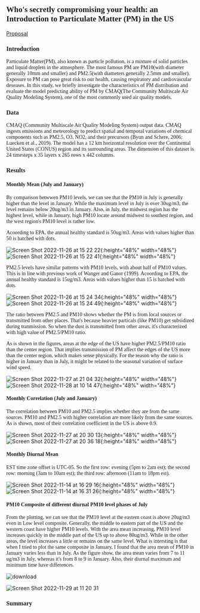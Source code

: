 

## <font face="Times New Roman" >  Who's secretly compromising your health: an Introduction to Particulate Matter (PM) in the US </font>

[Proposal](https://shueze.github.io/CLIM680-project/proposal)   

### **<font face="Times New Roman" >  Introduction </font>**  

<font face="Times New Roman" >  
Particulate Matter(PM), also known as particle pollution, is a mixture of solid particles and liquid droplets in the atmosphere. The most famous PM are PM10(with diameter generally 10mm and smaller) and PM2.5(with diameters generally 2.5mm and smaller). Exposure to PM can pose great risk to our health, causing respiratory and cardiovascular deseases. In this study, we briefly investigate the characteristics of PM distribution and evaluate the model predicting ability of PM by CMAQ(The Community Multiscale Air Quality Modeling System), one of the most commonly used air quality models. 
</font>  

### **<font face="Times New Roman" >  Data </font>**  

<font face="Times New Roman" >  
CMAQ (Community Multiscale Air Quality Modeling System) output data. CMAQ ingests emissions and meteorology to predict spatial and temporal variations of chemical components such as PM2.5, O3, NO2, and their precursors (Byun and Schere, 2006; Luecken et al., 2019). The model has a 12 km horizontal resolution over the Continental United States (CONUS) region and its surrounding areas. The dimension of this dataset is 24 timesteps x 35 layers x 265 rows x 442 columns.  
</font>

### **<font face="Times New Roman" >  Results  </font>**  

#### <font face="Times New Roman" >  Monthly Mean (July and January) </font>  

<font face="Times New Roman" > 
By comparison betwwen PM10 levels, we can see that the PM10 in July is generally higher than the level in January. While the maximum level in July is over 30ug/m3, the level remains below 20ug/m3 in January. Also, in July, the midwest region has the highest level, while in January, high PM10 locate around midwest to southest region, and the west region's PM10 level is rather low.  
  
Acoording to EPA, the annual healthy standard is 50ug/m3. Areas with values higher than 50 is hatched with dots.
</font>  

![Screen Shot 2022-11-26 at 15 22 22](https://user-images.githubusercontent.com/49365141/204107710-fdac5f4a-4aad-4c52-930f-06ee9b57898f.png){:height="48%" width="48%"}
![Screen Shot 2022-11-26 at 15 22 41](https://user-images.githubusercontent.com/49365141/204107713-da3b3bec-3947-47ff-8335-380d49cbb112.png){:height="48%" width="48%"}

<font face="Times New Roman" > 
PM2.5 levels have similar patterns with PM10 levels, with about half of PM10 values. This is in line with previous work of Wanger and Ganor (1999).  
</font>    

<font face="Times New Roman" > 
Acoording to EPA, the annual healthy standard is 15ug/m3. Areas with values higher than 15 is hatched with dots.
</font>  



![Screen Shot 2022-11-26 at 15 24 34](https://user-images.githubusercontent.com/49365141/204107779-333bdc82-dcf6-4bae-9ba4-dad6091dd3d4.png){:height="48%" width="48%"}
![Screen Shot 2022-11-26 at 15 24 49](https://user-images.githubusercontent.com/49365141/204107780-76c523f2-1fe2-4003-9b6a-b79646910f07.png){:height="48%" width="48%"}  

<font face="Times New Roman" > 
The ratio between PM2.5 and PM10 shows whether the PM is from local sources or transmitted from other places. That's because heavier particals (like PM10) get subsidized during tranmission. So when the dust is transmitted from other areas, it's characterized with high value of PM2.5/PM10 ratio.  
  
As is shown in the figures, areas at the edge of the US have higher PM2.5/PM10 ratio than the center region. That implies transmission of PM affect the edges of the US more than the center region, which makes sense physically.  For the reason why the ratio is higher in January than in July, it might be related to the seasonal variation of surface wind speed.  
</font>  

![Screen Shot 2022-11-27 at 21 04 32](https://user-images.githubusercontent.com/49365141/204176997-06a49def-68e8-42e3-a10d-d9b42e22c284.png){:height="48%" width="48%"}
![Screen Shot 2022-11-28 at 10 14 47](https://user-images.githubusercontent.com/49365141/204313477-80844b88-0a91-4995-b014-62cea2152bb3.png){:height="48%" width="48%"}

#### <font face="Times New Roman" >  Monthly Correlation (July and January) </font>  
<font face="Times New Roman" > 
The correlation between PM10 and PM2.5 implies whether they are from the same sources. PM10 and PM2.5 with higher correlation are more likely from the same sources. As is shown, most of their correlation coefficient in the US is above 0.9.  
</font>  

![Screen Shot 2022-11-27 at 20 30 13](https://user-images.githubusercontent.com/49365141/204314834-3f80fb5f-7705-416d-bdaf-835270267d71.png){:height="48%" width="48%"}
![Screen Shot 2022-11-27 at 20 36 18](https://user-images.githubusercontent.com/49365141/204314858-5439f2a1-2cf8-485f-b5fc-eb3cb70cf997.png){:height="48%" width="48%"}



#### <font face="Times New Roman" >  Monthly Diurnal Mean  </font>

<font face="Times New Roman" > 
EST time zone offset is UTC-05.   
So the first row: evening (5pm to 2am est);   
the second row: morning   (3am to 10am est);   
the third row: afternoon  (11am to 18pm est).   
</font>  



![Screen Shot 2022-11-14 at 16 29 16](https://user-images.githubusercontent.com/49365141/201769533-1c47b1dd-18d0-4998-9eca-8289ae314da7.png){:height="48%" width="48%"}
![Screen Shot 2022-11-14 at 16 31 26](https://user-images.githubusercontent.com/49365141/201769987-50c6377c-0cfc-4636-b3b5-c85f55cd8fb0.png){:height="48%" width="48%"}


#### <font face="Times New Roman" >  PM10 Composite of different diurnal PM10 level phases of July  </font>  

<font face="Times New Roman" > 
From the plotting, we can see that the PM10 level at the eastern coast is above 20ug/m3 even in Low level composite. Generally, the middle to eastern part of the US and the western coast have higher PM10 levels. With the area mean increasing, PM10 level increases quickly in the middle part of the US up to above 80ug/m3. While in the other areas, the level increases a little or remains on the same level.
</font>  

<font face="Times New Roman" > 
What is intersting is that when I tried to plot the same composite in January, I found that the area mean of PM10 in January varies less than in July. As the figure show, the area mean varies from 7 to 11 ug/m3 in July, whereas it's from 8 to 9 in January. Also, their diurnal maximum and minimum time have differences.  
</font>  


![download](https://user-images.githubusercontent.com/49365141/204108887-9515b442-7be5-43e8-aaac-fc0e7246a335.png)

![Screen Shot 2022-11-29 at 11 20 31](https://user-images.githubusercontent.com/49365141/204584695-3056cc33-f276-4112-a68f-80697388df30.png)


### **<font face="Times New Roman" >  Summary  </font>**  


